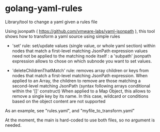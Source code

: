 # golang-yaml-rules
Library/tool to change a yaml given a rules file

Using jsonpath ( https://github.com/vmware-labs/yaml-jsonpath ), this tool shows how to 
transform a yaml source using simple rules

- 'set' rule:  set/update values (single value, or whole yaml section) within nodes that match a first-level matching JsonPath expression
       values need not be applied to the matching node itself : a 'subpath' jsonpath expression allows to chose on which subnode you want to 
       set values.
       
- 'deleteChildrenThatMatch' rule:  removes array children or keys from nodes that match a first-level matching JsonPath expression.
       When applied to an Array, the children to remove are those matching a second-level matching JsonPath (syntax following arrays conditional within the '[]' construct)
       When applied to a Map Object, this allows to remove a single key by its name. In this case, wildcard or conditions based on the object content are not supported


As an example, see "rules.yaml", and "myfile_to_transform.yaml"

At the moment, the main is hard-coded to use both files, so no argument is needed.


